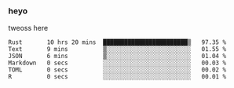 ### heyo
tweoss here

<!--START_SECTION:waka-->

```text
Rust       10 hrs 20 mins  ████████████████████████▒   97.35 %
Text       9 mins          ▒░░░░░░░░░░░░░░░░░░░░░░░░   01.55 %
JSON       6 mins          ▒░░░░░░░░░░░░░░░░░░░░░░░░   01.04 %
Markdown   0 secs          ░░░░░░░░░░░░░░░░░░░░░░░░░   00.03 %
TOML       0 secs          ░░░░░░░░░░░░░░░░░░░░░░░░░   00.02 %
R          0 secs          ░░░░░░░░░░░░░░░░░░░░░░░░░   00.01 %
```

<!--END_SECTION:waka-->

<!--
**Tweoss/tweoss** is a ✨ _special_ ✨ repository because its `README.md` (this file) appears on your GitHub profile.

Here are some ideas to get you started:

- 🔭 I’m currently working on ...
- 🌱 I’m currently learning ...
- 👯 I’m looking to collaborate on ...
- 🤔 I’m looking for help with ...
- 💬 Ask me about ...
- 📫 How to reach me: ...
- 😄 Pronouns: ...
- ⚡ Fun fact: ...
-->

